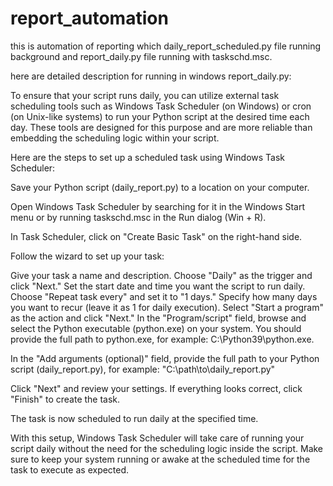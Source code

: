 # report_automation

this is automation of reporting which daily_report_scheduled.py file running background and report_daily.py file running with taskschd.msc.

here are detailed description for running in windows report_daily.py:


To ensure that your script runs daily, you can utilize external task scheduling tools such as Windows Task Scheduler (on Windows) or cron (on Unix-like systems) to run your Python script at the desired time each day. These tools are designed for this purpose and are more reliable than embedding the scheduling logic within your script.

Here are the steps to set up a scheduled task using Windows Task Scheduler:

Save your Python script (daily_report.py) to a location on your computer.

Open Windows Task Scheduler by searching for it in the Windows Start menu or by running taskschd.msc in the Run dialog (Win + R).

In Task Scheduler, click on "Create Basic Task" on the right-hand side.

Follow the wizard to set up your task:

Give your task a name and description.
Choose "Daily" as the trigger and click "Next."
Set the start date and time you want the script to run daily.
Choose "Repeat task every" and set it to "1 days."
Specify how many days you want to recur (leave it as 1 for daily execution).
Select "Start a program" as the action and click "Next."
In the "Program/script" field, browse and select the Python executable (python.exe) on your system. You should provide the full path to python.exe, for example: C:\Python39\python.exe.

In the "Add arguments (optional)" field, provide the full path to your Python script (daily_report.py), for example: "C:\path\to\daily_report.py"

Click "Next" and review your settings. If everything looks correct, click "Finish" to create the task.

The task is now scheduled to run daily at the specified time.

With this setup, Windows Task Scheduler will take care of running your script daily without the need for the scheduling logic inside the script. Make sure to keep your system running or awake at the scheduled time for the task to execute as expected.

